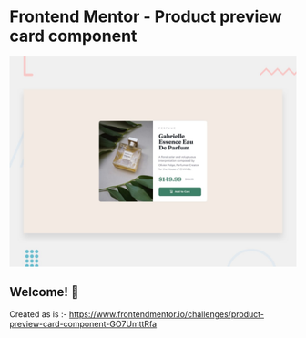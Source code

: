# Frontend Mentor - Product preview card component

![Design preview for the Product preview card component coding challenge](./design/desktop-preview.jpg)

## Welcome! 👋

Created as is :- https://www.frontendmentor.io/challenges/product-preview-card-component-GO7UmttRfa
